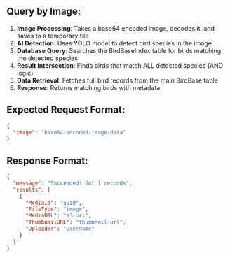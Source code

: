 ## Query by Image:

1. **Image Processing**: Takes a base64 encoded image, decodes it, and saves to a temporary file
2. **AI Detection**: Uses YOLO model to detect bird species in the image
3. **Database Query**: Searches the BirdBaseIndex table for birds matching the detected species
4. **Result Intersection**: Finds birds that match ALL detected species (AND logic)
5. **Data Retrieval**: Fetches full bird records from the main BirdBase table
6. **Response**: Returns matching birds with metadata

## Expected Request Format:

```json
{
  "image": "base64-encoded-image-data"
}
```

## Response Format:

```json
{
  "message": "Succeeded! Got 1 records",
  "results": [
    {
      "MediaId": "uuid",
      "FileType": "image",
      "MediaURL": "s3-url",
      "ThumbnailURL": "thumbnail-url",
      "Uploader": "username"
    }
  ]
}
```
